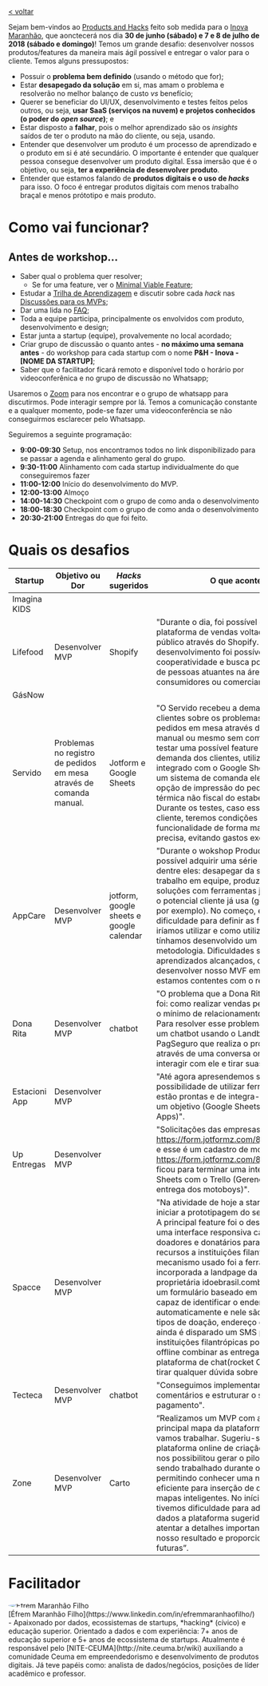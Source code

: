 [< voltar](https://productsandhacks.com)

Sejam bem-vindos ao [Products and Hacks](https://productsandhacks.com) feito sob medida para o [Inova Maranhão](http://inova.ma.gov.br), que aonctecerá nos dia **30 de junho (sábado) e 7 e 8 de julho de 2018 (sábado e domingo)**! Temos um grande desafio: desenvolver nossos produtos/features da maneira mais ágil possível e entregar o valor para o cliente. Temos alguns pressupostos:

  - Possuir o **problema bem definido** (usando o método que for);
  - Estar **desapegado da solução** em si, mas amam  o problema e resolverão no melhor balanço de custo *vs* benefício;
  - Querer se beneficiar do UI/UX, desenvolvimento e testes feitos pelos outros, ou seja, **usar SaaS (serviços na nuvem) e projetos conhecidos (o poder do _open source_)**; e
  - Estar disposto a **falhar**, pois o melhor aprendizado são os *insights* saídos de ter o produto na mão do cliente, ou seja, usando.
  - Entender que desenvolver um produto é um processo de aprendizado e o produto em si é até secundário. O importante é entender que qualquer pessoa consegue desenvolver um produto digital. Essa imersão que é o objetivo, ou seja, **ter a experiência de desenvolver produto**.
  - Entender que estamos falando de **produtos digitais e o uso de _hacks_** para isso. O foco é entregar produtos digitais com menos trabalho braçal e menos prótotipo e mais produto.
  

# Como vai funcionar?

## Antes de workshop...

  - Saber qual o problema quer resolver;
    - Se for uma feature, ver o [Minimal Viable Feature](https://www.youtube.com/watch?v=DEXNf2xjyRw);
  - Estudar a [Trilha de Aprendizagem](https://universidadeagora.com/trilha-de-aprendizagem-products-and-hacks/) e discutir sobre cada _hack_ nas [Discussões para os MVPs](https://comunidade.universidadeagora.com/tags/mvp);
  - Dar uma lida no [FAQ](https://productsandhacks.com/#faq);
  - Toda a equipe participa, principalmente os envolvidos com produto, desenvolvimento e design;
  - Estar junta a startup (equipe), provalvemente no local acordado;
  - Criar grupo de discussão o quanto antes - **no máximo uma semana antes** - do workshop para cada startup com o nome **P&H - Inova - [NOME DA STARTUP]**;
  - Saber que o facilitador ficará remoto e disponível todo o horário por videoconferênica e no grupo de discussão no Whatsapp;

Usaremos o [Zoom](https://zoom.us) para nos encontrar e o grupo de whatsapp para discutirmos. Pode interagir sempre por lá. Temos a comunicação constante e a qualquer momento, pode-se fazer uma videoconferência se não conseguirmos esclarecer pelo Whatsapp. 

Seguiremos a seguinte programação:
  - **9:00-09:30** Setup, nos encontramos todos no link disponibilizado para se passar a agenda e alinhamento geral do grupo.
  - **9:30-11:00** Alinhamento com cada startup individualmente do que conseguiremos fazer
  - **11:00-12:00** Início do desenvolvimento do MVP.
  - **12:00-13:00** Almoço
  - **14:00-14:30** Checkpoint com o grupo de como anda o desenvolvimento
  - **18:00-18:30** Checkpoint com o grupo de como anda o desenvolvimento
  - **20:30-21:00** Entregas do que foi feito.
  
# Quais os desafios

Startup      | Objetivo ou Dor | _Hacks_ sugeridos | O que aconteceu | Dia |
------------ | -------------  | -------------      | -------------   | ------------- |
Imagina KIDS |                |                   |               |  |
Lifefood | Desenvolver MVP| Shopify | "Durante o dia, foi possível desenvolver uma plataforma de vendas voltada ao grande público através do Shopify. O avanço do desenvolvimento foi possível por meio da cooperatividade e busca por conhecimento de pessoas atuantes na área, sejam consumidores ou comerciantes". | 07/07 |
GásNow | | | |  |
Servido | Problemas no registro de pedidos em mesa através de comanda manual. | Jotform e Google Sheets | "O Servido recebeu a demanda de alguns clientes sobre os problemas no registro de pedidos em mesa através de comanda manual ou mesmo sem comanda. Visando testar uma possível feature que atendesse à demanda dos clientes, utilizamos o Jotform integrado com o Google Sheets e produzimos um sistema de comanda eletrônica com opção de impressão do pedido na impressora térmica não fiscal do estabelecimento. Durante os testes, caso essa feature atenda o cliente, teremos condições de desenvolver a funcionalidade de forma mais rápida e precisa, evitando gastos excessivos". | 08/07 |
AppCare | Desenvolver MVP | jotform, google sheets e google calendar | "Durante o wokshop Products and Hacks foi possível adquirir uma série de aprendizados, dentre eles: desapegar da solução, exercitar o trabalho em equipe, produzir de forma rápida soluções com ferramentas já existentes e que o potencial cliente já usa (google calendar, por exemplo). No começo, encontramos dificuldade para definir as ferramentas que iríamos utilizar e como utilizá-las, pois nunca tínhamos desenvolvido um MVF com essa metodologia. Dificuldades superadas e aprendizados alcançados, conseguimos desenvolver nosso MVF em 12 horas e estamos contentes com o resultado". | 08/07 |
Dona Rita | Desenvolver MVP | chatbot | "O problema que a Dona Rita resolveu no P&H foi: como realizar vendas pelo site sem perder o mínimo de relacionamento com o cliente? Para resolver esse problema foi desenvolvido um chatbot usando o Landbot integrado ao PagSeguro que realiza o processo de vendas através de uma conversa onde o cliente pode interagir com ele e tirar suas dúvidas". | 30/06
Estacioni App | Desenvolver MVP | | "Até agora apresendemos sobre a possibilidade de utilizar  ferramentas que estão prontas e de integra-las para alcançar um objetivo (Google Sheets com Google Apps)". | 07/07 |
Up Entregas | Desenvolver MVP | | "Solicitações das empresas por entrega - https://form.jotformz.com/81873710975669 e esse é um cadastro de motoboys https://form.jotformz.com/81875918475676, ficou para terminar uma integração do Google Sheets com o Trello (Gerenciamento da entrega dos motoboys)". | 07/07 |
Spacce | Desenvolver MVP | | "Na atividade de hoje a startup Spacce pôde iniciar a prototipagem do seu aplicativo iDoe. A principal feature foi o desenvolvimento de uma interface responsiva capaz conectar doadores e donatários para o recebimento de recursos a instituições filantrópicas. O mecanismo usado foi a ferramenta Jotform incorporada a landpage da plataforma proprietária idoebrasil.combr. Nele foi criado um formulário baseado em geolocalização capaz de identificar o endereço do doador automaticamente e nele são informados os tipos de doação, endereço de recebimento e ainda é disparado um SMS para que as instituições filantrópicas possam de modo offline combinar as entregas, ou acessar a plataforma de chat(rocket Chat) da startup e tirar qualquer dúvida sobre o recebimento". | 30/06 |
Tecteca | Desenvolver MVP | chatbot | "Conseguimos implementar o chatbot dos comentários e estruturar o sistema de pagamento". | 07/07 |
Zone | Desenvolver MVP| Carto | “Realizamos um MVP com a estrutura do principal mapa da plataforma intuitiva que vamos trabalhar. Sugeriu-se o uso do carto, plataforma online de criação de mapas, que nos possibilitou gerar o piloto que estava sendo trabalhado durante o mês, agilizando e permitindo conhecer uma nova ferramenta eficiente para inserção de dados e criação de mapas inteligentes.  No início da atividade tivemos dificuldade para adequar os nossos dados a plataforma sugerida, levando-nos a atentar a detalhes importantes que facilitou nosso resultado e proporcionando facilidades futuras”. | 08/07 |

# Facilitador
<img style="vertical-align: middle; border-radius: 50%; display: block; margin-left: auto; margin-right: auto;" src="https://github.com/nite-ceuma/products-and-hacks/raw/gh-pages/img/efrem_maranhao_filho.png" alt="Éfrem Maranhão Filho">
[Éfrem Maranhão Filho](https://www.linkedin.com/in/efremmaranhaofilho/) - Apaixonado por dados, ecossistemas de startups, *hacking* (cívico) e educação superior. Orientado a dados e com experiência: 7+ anos de educação superior e 5+ anos de ecossistema de startups. Atualmente é responsável pelo [NITE-CEUMA](http://nite.ceuma.br/wiki) auxiliando a comunidade Ceuma em empreendedorismo e desenvolvimento de produtos digitais. Já teve papéis como: analista de dados/negócios, posições de líder acadêmico e professor.

